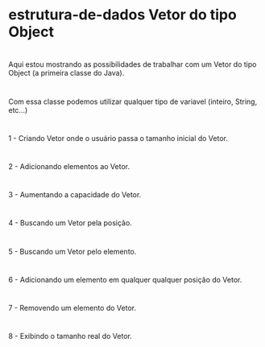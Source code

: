 # estrutura-de-dados Vetor do tipo Object
#
Aqui estou mostrando as possibilidades de trabalhar com um Vetor do tipo Object (a primeira classe do Java).
#
Com essa classe podemos utilizar qualquer tipo de variavel (inteiro, String, etc...)
#
1 - Criando Vetor onde o usuário passa o tamanho inicial do Vetor.
#
2 - Adicionando elementos ao Vetor.
#
3 - Aumentando a capacidade do Vetor.
#
4 - Buscando um Vetor pela posição.
#
5 - Buscando um Vetor pelo elemento.
#
6 - Adicionando um elemento em qualquer qualquer posição do Vetor.
#
7 - Removendo um elemento do Vetor.
#
8 - Exibindo o tamanho real do Vetor.
